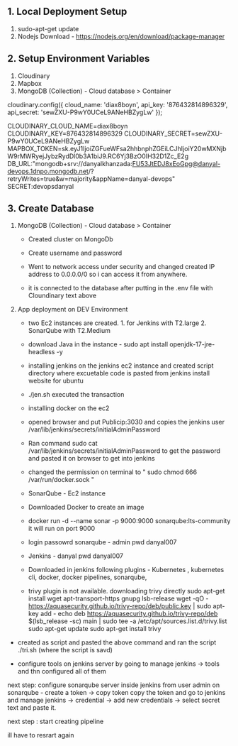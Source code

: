 ## 1. Local Deployment Setup

1. sudo-apt-get update
2. Nodejs Download - https://nodejs.org/en/download/package-manager

## 2. Setup Environment Variables

1. Cloudinary
2. Mapbox 
3. MongoDB (Collection) - Cloud database > Container

cloudinary.config({ 
        cloud_name: 'diax8boyn', 
        api_key: '876432814896329', 
        api_secret: 'sewZXU-P9wY0UCeL9ANeHBZygLw' 
    });

CLOUDINARY_CLOUD_NAME=diax8boyn
CLOUDINARY_KEY=876432814896329
CLOUDINARY_SECRET=sewZXU-P9wY0UCeL9ANeHBZygLw
MAPBOX_TOKEN=sk.eyJ1IjoiZGFueWFsa2hhbnphZGEiLCJhIjoiY20wMXNjbW9rMWRyejJybzRydDl0b3A1biJ9.RC6Yj3BzO0IH32D1Zc_E2g
DB_URL:"mongodb+srv://danyalkhanzada:FU53JtEDJ8xEoGpg@danyal-devops.1dnpo.mongodb.net/?retryWrites=true&w=majority&appName=danyal-devops"
SECRET:devopsdanyal

## 3. Create Database

1. MongoDB (Collection) - Cloud database > Container
    - Created cluster on MongoDb
    - Create username and password
    - Went to network access under security and changed created IP address to 0.0.0.0/0 so i can access it from anywhere. 
    
    - it is connected to the database after putting in the .env file with Cloundinary text above


2. App deployment on DEV Environment
    - two Ec2 instances are created. 1. for Jenkins with T2.large 2. SonarQube with T2.Medium
    - download Java in the instance - sudo apt install openjdk-17-jre-headless -y
    - installing jenkins on the jenkins ec2 instance and created script directory where excuetable code is pasted from jenkins install website for ubuntu
    - ./jen.sh executed the transaction
    - installing docker on the ec2 
    - opened browser and put Publicip:3030 and copies the jenkins user /var/lib/jenkins/secrets/initialAdminPassword
    - Ran command sudo cat /var/lib/jenkins/secrets/initialAdminPassword to get the password and pasted it on browser to get into jenkins
    - changed the permission on terminal to " sudo chmod 666 /var/run/docker.sock "

    - SonarQube - Ec2 instance 
    - Downloaded Docker to create an image
    - docker run -d --name sonar -p 9000:9000 sonarqube:lts-community 
     it will run on port 9000

     - login passowrd sonarqube - admin pwd danyal007
    - Jenkins - danyal pwd danyal007

    - Downloaded in jenkins following plugins
            - Kubernetes , kubernetes cli, docker, docker pipelines, sonarqube, 

    - trivy plugin is not available. downloading trivy directly
    sudo apt-get install wget apt-transport-https gnupg lsb-release
wget -qO - https://aquasecurity.github.io/trivy-repo/deb/public.key | sudo apt-key add -
echo deb https://aquasecurity.github.io/trivy-repo/deb $(lsb_release -sc) main | sudo tee -a /etc/apt/sources.list.d/trivy.list
sudo apt-get update
sudo apt-get install trivy

- created as script and pasted the above command and ran the script ./tri.sh (where the script is savd)

- configure tools on jenkins server by going to manage jenkins -> tools and thn configured all of them 

next step: configure sonarqube server inside jenkins
from user admin on sonarqube - create a token -> copy token
copy the token and go to jenkins and manage jenkins -> credential -> add new credentials -> select secret text and paste it. 

next step : start creating pipeline

ill have to resrart again
